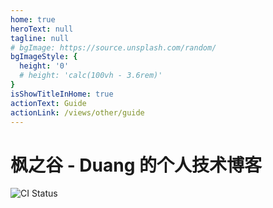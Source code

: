 ```yaml
---
home: true
heroText: null
tagline: null
# bgImage: https://source.unsplash.com/random/
bgImageStyle: {
  height: '0'
  # height: 'calc(100vh - 3.6rem)'
}
isShowTitleInHome: true
actionText: Guide
actionLink: /views/other/guide
---
```


# 枫之谷 - Duang 的个人技术博客

![CI Status](https://github.com/realduang/blog/actions/workflows/main.yml/badge.svg)
